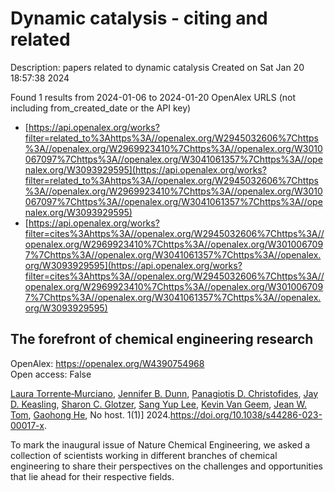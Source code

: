 # Dynamic catalysis - citing and related
Description: papers related to dynamic catalysis
Created on Sat Jan 20 18:57:38 2024

Found 1 results from 2024-01-06 to 2024-01-20
OpenAlex URLS (not including from_created_date or the API key)
- [https://api.openalex.org/works?filter=related_to%3Ahttps%3A//openalex.org/W2945032606%7Chttps%3A//openalex.org/W2969923410%7Chttps%3A//openalex.org/W3010067097%7Chttps%3A//openalex.org/W3041061357%7Chttps%3A//openalex.org/W3093929595](https://api.openalex.org/works?filter=related_to%3Ahttps%3A//openalex.org/W2945032606%7Chttps%3A//openalex.org/W2969923410%7Chttps%3A//openalex.org/W3010067097%7Chttps%3A//openalex.org/W3041061357%7Chttps%3A//openalex.org/W3093929595)
- [https://api.openalex.org/works?filter=cites%3Ahttps%3A//openalex.org/W2945032606%7Chttps%3A//openalex.org/W2969923410%7Chttps%3A//openalex.org/W3010067097%7Chttps%3A//openalex.org/W3041061357%7Chttps%3A//openalex.org/W3093929595](https://api.openalex.org/works?filter=cites%3Ahttps%3A//openalex.org/W2945032606%7Chttps%3A//openalex.org/W2969923410%7Chttps%3A//openalex.org/W3010067097%7Chttps%3A//openalex.org/W3041061357%7Chttps%3A//openalex.org/W3093929595)

## The forefront of chemical engineering research   

OpenAlex: https://openalex.org/W4390754968    
Open access: False
    
[Laura Torrente‐Murciano](https://openalex.org/A5077667949), [Jennifer B. Dunn](https://openalex.org/A5031525338), [Panagiotis D. Christofides](https://openalex.org/A5002367171), [Jay D. Keasling](https://openalex.org/A5008264427), [Sharon C. Glotzer](https://openalex.org/A5045900230), [Sang Yup Lee](https://openalex.org/A5008430104), [Kevin Van Geem](https://openalex.org/A5004577558), [Jean W. Tom](https://openalex.org/A5074982734), [Gaohong He](https://openalex.org/A5087071952), No host. 1(1)] 2024.https://doi.org/10.1038/s44286-023-00017-x.
    
To mark the inaugural issue of Nature Chemical Engineering, we asked a collection of scientists working in different branches of chemical engineering to share their perspectives on the challenges and opportunities that lie ahead for their respective fields.    

    
